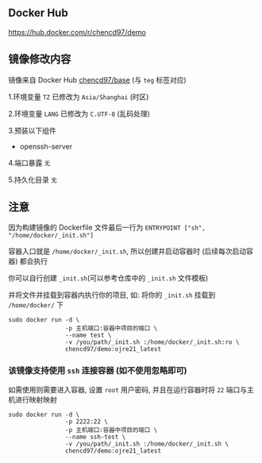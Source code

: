 ## Docker Hub

https://hub.docker.com/r/chencd97/demo

## 镜像修改内容

镜像来自 Docker Hub [chencd97/base](https://hub.docker.com/r/chencd97/base) (与 `teg` 标签对应)

1.环境变量 `TZ` 已修改为 `Asia/Shanghai` (时区)

2.环境变量 `LANG` 已修改为 `C.UTF-8` (乱码处理)

3.预装以下组件

- openssh-server

4.端口暴露 `无`

5.持久化目录 `无`

## 注意

因为构建镜像的 Dockerfile 文件最后一行为 `ENTRYPOINT ["sh", "/home/docker/_init.sh"]`

容器入口就是 `/home/docker/_init.sh`, 所以创建并启动容器时 (后续每次启动容器) 都会执行

你可以自行创建 `_init.sh`(可以参考仓库中的 `_init.sh` 文件模板)

并将文件并挂载到容器内执行你的项目, 如: 将你的 `_init.sh` 挂载到 `/home/docker/` 下

```shell
sudo docker run -d \
                -p 主机端口:容器中项目的端口 \
                --name test \
                -v /you/path/_init.sh :/home/docker/_init.sh:ro \
                chencd97/demo:ojre21_latest
```

### 该镜像支持使用 `ssh` 连接容器 (如不使用忽略即可)

如需使用则需要进入容器, 设置 `root` 用户密码, 并且在运行容器时将 `22` 端口与主机进行映射映射

```shell
sudo docker run -d \
                -p 2222:22 \
                -p 主机端口:容器中项目的端口 \
                --name ssh-test \
                -v /you/path/_init.sh :/home/docker/_init.sh \
                chencd97/demo:ojre21_latest
```
